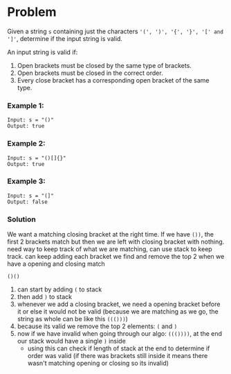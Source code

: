 # Problem
Given a string `s` containing just the characters `'(', ')', '{', '}', '[' and ']'`, determine if the input string is valid.

An input string is valid if:

1. Open brackets must be closed by the same type of brackets.
2. Open brackets must be closed in the correct order.
3. Every close bracket has a corresponding open bracket of the same type.


### Example 1:
```
Input: s = "()"
Output: true
```

### Example 2:
```
Input: s = "()[]{}"
Output: true
```

### Example 3:
```
Input: s = "(]"
Output: false
```

### Solution
We want a matching closing bracket at the right time. If we have `())`, the first 2 brackets match but then we are left with closing bracket with nothing. need way to keep track of what we are matching, can use stack to keep track. can keep adding each bracket we find and remove the top 2 when we have a opening and closing match

`()()` 
1. can start by adding `(` to stack
2. then add `)` to stack
3. whenever we add a closing bracket, we need a opening bracket before it or else it would not be valid (because we are matching as we go, the string as whole can be like this `((()))`)
4. because its valid we remove the top 2 elements: `(` and `)`
5. now if we have invalid when going through our algo: `((())))`, at the end our stack would have a single `)` inside
   - using this can check if length of stack at the end to determine if order was valid (if there was brackets still inside it means there wasn't matching opening or closing so its invalid)
 